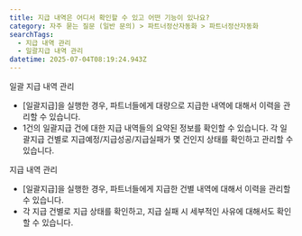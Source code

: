 ```yaml
---
title: 지급 내역은 어디서 확인할 수 있고 어떤 기능이 있나요?
category: 자주 묻는 질문 (일반 문의) > 파트너정산자동화 > 파트너정산자동화
searchTags:
  - 지급 내역 관리
  - 일괄지급 내역 관리
datetime: 2025-07-04T08:19:24.943Z
---
```


일괄 지급 내역 관리

- \[일괄지급]을 실행한 경우, 파트너들에게 대량으로 지급한 내역에 대해서 이력을 관리할 수 있습니다.
- 1건의 일괄지급 건에 대한 지급 내역들의 요약된 정보를 확인할 수 있습니다. 각 일괄지급 건별로 지급예정/지급성공/지급실패가 몇 건인지 상태를 확인하고 관리할 수 있습니다.

지급 내역 관리

- \[일괄지급]을 실행한 경우, 파트너들에게 지급한 건별 내역에 대해서 이력을 관리할 수 있습니다.
- 각 지급 건별로 지급 상태를 확인하고, 지급 실패 시 세부적인 사유에 대해서도 확인할 수 있습니다.
